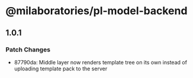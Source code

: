 # @milaboratories/pl-model-backend

## 1.0.1

### Patch Changes

- 87790da: Middle layer now renders template tree on its own instead of uploading template pack to the server
